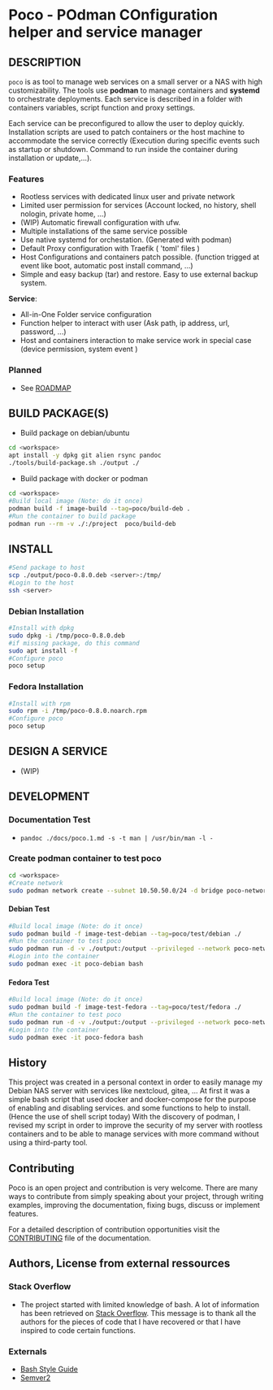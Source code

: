 # Poco - POdman COnfiguration helper and service manager

## DESCRIPTION

`poco` is as tool to manage web services on a small server or a NAS with high customizability. The tools use **podman** to manage containers and **systemd** to orchestrate deployments. Each service is described in a folder with containers variables, script function and proxy settings.

Each service can be preconfigured to allow the user to deploy quickly. Installation scripts are used to patch containers or the host machine to accommodate the service correctly (Execution during specific events such as startup or shutdown. Command to run inside the container during installation or update,...).

### Features

- Rootless services with dedicated linux user and private network
- Limited user permission for services (Account locked, no history, shell nologin, private home, ...)
- (WIP) Automatic firewall configuration with ufw.
- Multiple installations of the same service possible
- Use native systemd for orchestation. (Generated with podman)
- Default Proxy configuration with Traefik ( 'toml' files )
- Host Configurations and containers patch possible. (function trigged at event like boot, automatic post install command, ...)
- Simple and easy backup (tar) and restore. Easy to use external backup system.

__Service__:

- All-in-One Folder service configuration
- Function helper to interact with user (Ask path, ip address, url, password, ...)
- Host and containers interaction to make service work in special case (device permission, system event )

### Planned

- See [ROADMAP](docs/ROADMAP.md)

## BUILD PACKAGE(S)

- Build package on debian/ubuntu

```bash
cd <workspace>
apt install -y dpkg git alien rsync pandoc
./tools/build-package.sh ./output ./
```

- Build package with docker or podman

```bash
cd <workspace>
#Build local image (Note: do it once)
podman build -f image-build --tag=poco/build-deb .
#Run the container to build package
podman run --rm -v ./:/project  poco/build-deb
```

## INSTALL

```bash
#Send package to host
scp ./output/poco-0.8.0.deb <server>:/tmp/
#Login to the host
ssh <server>
```

### Debian Installation

```bash
#Install with dpkg
sudo dpkg -i /tmp/poco-0.8.0.deb
#if missing package, do this command
sudo apt install -f
#Configure poco
poco setup
```

### Fedora Installation

```bash
#Install with rpm
sudo rpm -i /tmp/poco-0.8.0.noarch.rpm
#Configure poco
poco setup
```

## DESIGN A SERVICE

- (WIP)

## DEVELOPMENT

### Documentation Test

- `pandoc ./docs/poco.1.md -s -t man | /usr/bin/man -l -`

### Create podman container to test poco

```bash
cd <workspace>
#Create network
sudo podman network create --subnet 10.50.50.0/24 -d bridge poco-network 
```

#### Debian Test

```bash
#Build local image (Note: do it once)
sudo podman build -f image-test-debian --tag=poco/test/debian ./
#Run the container to test poco
sudo podman run -d -v ./output:/output --privileged --network poco-network --ip 10.50.50.10 --name=poco-debian --hostname=nas.lan poco/test/debian
#Login into the container
sudo podman exec -it poco-debian bash
```

#### Fedora Test

```bash
#Build local image (Note: do it once)
sudo podman build -f image-test-fedora --tag=poco/test/fedora ./
#Run the container to test poco
sudo podman run -d -v ./output:/output --privileged --network poco-network --ip 10.50.50.20 --name=poco-fedora --hostname=nas.lan poco/test/fedora
#Login into the container
sudo podman exec -it poco-fedora bash
```

## History

This project was created in a personal context in order to easily manage my Debian NAS server with services like nextcloud, gitea, ...
At first it was a simple bash script that used docker and docker-compose for the purpose of enabling and disabling services. and some functions to help to install. (Hence the use of shell script today)
With the discovery of podman, I revised my script in order to improve the security of my server with rootless containers and to be able to manage services with more command without using a third-party tool.

## Contributing

Poco is an open project and contribution is very welcome. There are many ways to contribute from simply speaking about your project, through writing examples, improving the documentation, fixing bugs, discuss or implement features.

For a detailed description of contribution opportunities visit the [CONTRIBUTING](docs/CONTRIBUTING.md) file of the documentation.

## Authors, License from external ressources

### Stack Overflow

- The project started with limited knowledge of bash. A lot of information has been retrieved on [Stack Overflow](https://stackoverflow.com/). This message is to thank all the authors for the pieces of code that I have recovered or that I have inspired to code certain functions.

### Externals

- [Bash Style Guide](https://github.com/icy/bash-coding-style#naming-and-styles)
- [Semver2](https://github.com/Ariel-Rodriguez/sh-semversion-2/blob/main/semver2.sh)
